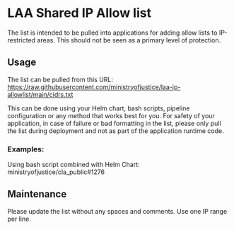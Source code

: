 # LAA Shared IP Allow list
The list is intended to be pulled into applications for adding allow lists to IP-restricted areas. This should not be seen as a primary level of protection.

## Usage
The list can be pulled from this URL: https://raw.githubusercontent.com/ministryofjustice/laa-ip-allowlist/main/cidrs.txt

This can be done using your Helm chart, bash scripts, pipeline configuration or any method that works best for you. For safety of your application, in case of failure or bad formatting in the list, please only pull the list during deployment and not as part of the application runtime code. 

### Examples:

Using bash script combined with Helm Chart: ministryofjustice/cla_public#1276

## Maintenance
Please update the list without any spaces and comments. Use one IP range per line.
